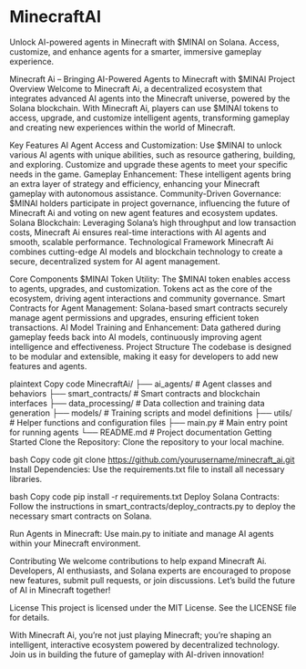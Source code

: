 # MinecraftAI
Unlock AI-powered agents in Minecraft with $MINAI on Solana. Access, customize, and enhance agents for a smarter, immersive gameplay experience.

Minecraft Ai – Bringing AI-Powered Agents to Minecraft with $MINAI
Project Overview
Welcome to Minecraft Ai, a decentralized ecosystem that integrates advanced AI agents into the Minecraft universe, powered by the Solana blockchain. With Minecraft Ai, players can use $MINAI tokens to access, upgrade, and customize intelligent agents, transforming gameplay and creating new experiences within the world of Minecraft.

Key Features
AI Agent Access and Customization: Use $MINAI to unlock various AI agents with unique abilities, such as resource gathering, building, and exploring. Customize and upgrade these agents to meet your specific needs in the game.
Gameplay Enhancement: These intelligent agents bring an extra layer of strategy and efficiency, enhancing your Minecraft gameplay with autonomous assistance.
Community-Driven Governance: $MINAI holders participate in project governance, influencing the future of Minecraft Ai and voting on new agent features and ecosystem updates.
Solana Blockchain: Leveraging Solana’s high throughput and low transaction costs, Minecraft Ai ensures real-time interactions with AI agents and smooth, scalable performance.
Technological Framework
Minecraft Ai combines cutting-edge AI models and blockchain technology to create a secure, decentralized system for AI agent management.

Core Components
$MINAI Token Utility: The $MINAI token enables access to agents, upgrades, and customization. Tokens act as the core of the ecosystem, driving agent interactions and community governance.
Smart Contracts for Agent Management: Solana-based smart contracts securely manage agent permissions and upgrades, ensuring efficient token transactions.
AI Model Training and Enhancement: Data gathered during gameplay feeds back into AI models, continuously improving agent intelligence and effectiveness.
Project Structure
The codebase is designed to be modular and extensible, making it easy for developers to add new features and agents.

plaintext
Copy code
MinecraftAi/
├── ai_agents/                # Agent classes and behaviors
├── smart_contracts/          # Smart contracts and blockchain interfaces
├── data_processing/          # Data collection and training data generation
├── models/                   # Training scripts and model definitions
├── utils/                    # Helper functions and configuration files
├── main.py                   # Main entry point for running agents
└── README.md                 # Project documentation
Getting Started
Clone the Repository: Clone the repository to your local machine.

bash
Copy code
git clone https://github.com/yourusername/minecraft_ai.git
Install Dependencies: Use the requirements.txt file to install all necessary libraries.

bash
Copy code
pip install -r requirements.txt
Deploy Solana Contracts: Follow the instructions in smart_contracts/deploy_contracts.py to deploy the necessary smart contracts on Solana.

Run Agents in Minecraft: Use main.py to initiate and manage AI agents within your Minecraft environment.

Contributing
We welcome contributions to help expand Minecraft Ai. Developers, AI enthusiasts, and Solana experts are encouraged to propose new features, submit pull requests, or join discussions. Let’s build the future of AI in Minecraft together!

License
This project is licensed under the MIT License. See the LICENSE file for details.

With Minecraft Ai, you’re not just playing Minecraft; you’re shaping an intelligent, interactive ecosystem powered by decentralized technology. Join us in building the future of gameplay with AI-driven innovation!

